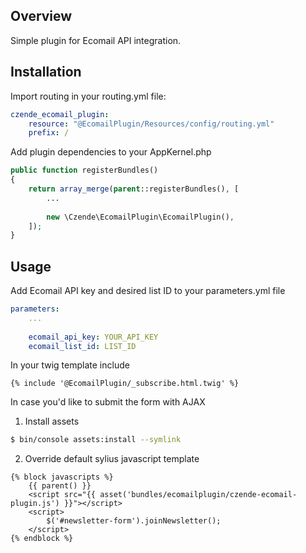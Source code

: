 ## Overview

Simple plugin for Ecomail API integration.

## Installation
Import routing in your routing.yml file:

```yml
czende_ecomail_plugin:
    resource: "@EcomailPlugin/Resources/config/routing.yml"
    prefix: /
```

Add plugin dependencies to your AppKernel.php

```php
public function registerBundles()
{
    return array_merge(parent::registerBundles(), [
        ...
        
        new \Czende\EcomailPlugin\EcomailPlugin(),
    ]);
}
```

## Usage

Add Ecomail API key and desired list ID to your parameters.yml file

```yml
parameters:
    ...
    
    ecomail_api_key: YOUR_API_KEY
    ecomail_list_id: LIST_ID
 ```

In your twig template include 

```twig
{% include '@EcomailPlugin/_subscribe.html.twig' %}
```

In case you'd like to submit the form with AJAX

1. Install assets  

```bash
$ bin/console assets:install --symlink
```

2. Override default sylius javascript template

```twig
{% block javascripts %}
    {{ parent() }}
    <script src="{{ asset('bundles/ecomailplugin/czende-ecomail-plugin.js') }}"></script>
    <script>
        $('#newsletter-form').joinNewsletter();
    </script>
{% endblock %}
```
